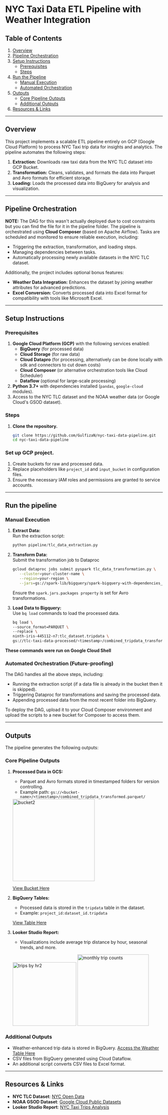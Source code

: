 
# NYC Taxi Data ETL Pipeline with Weather Integration

## Table of Contents
1. [Overview](#overview)
2. [Pipeline Orchestration](#pipeline-orchestration)
3. [Setup Instructions](#setup-instructions)
   - [Prerequisites](#prerequisites)
   - [Steps](#steps)
4. [Run the Pipeline](#run-the-pipeline)
   - [Manual Execution](#manual-execution)
   - [Automated Orchestration](#automated-orchestration-future-proofing)
5. [Outputs](#outputs)
   - [Core Pipeline Outputs](#core-pipeline-outputs)
   - [Additional Outputs](#additional-outputs)
6. [Resources & Links](#resources--links)

---

## Overview
This project implements a scalable ETL pipeline entirely on GCP (Google Cloud Platform) to process NYC Taxi trip data for insights and analytics. The pipeline automates the following steps:
1. **Extraction:** Downloads raw taxi data from the NYC TLC dataset into GCP Bucket.
2. **Transformation:** Cleans, validates, and formats the data into Parquet and Avro formats for efficient storage.
3. **Loading:** Loads the processed data into BigQuery for analysis and visualization.

---

## Pipeline Orchestration
**NOTE:** The DAG for this wasn't actually deployed due to cost constraints but you can find the file for it in the pipeline folder. 
The pipeline is orchestrated using **Cloud Composer** (based on Apache Airflow). Tasks are scheduled and monitored to ensure reliable execution, including:
- Triggering the extraction, transformation, and loading steps.
- Managing dependencies between tasks.
- Automatically processing newly available datasets in the NYC TLC dataset.

Additionally, the project includes optional bonus features:
- **Weather Data Integration:** Enhances the dataset by joining weather attributes for advanced predictions.
- **Excel Conversion:** Converts processed data into Excel format for compatibility with tools like Microsoft Excel.

---

## Setup Instructions

### Prerequisites
1. **Google Cloud Platform (GCP)** with the following services enabled:
   - **BigQuery** (for processed data)
   - **Cloud Storage** (for raw data)
   - **Cloud Datapro** (for processing, alternatively can be done locally with sdk and connectors to cut down costs)
   - **Cloud Composer** (or alternative orchestration tools like Cloud Scheduler)
   - **Dataflow** (optional for large-scale processing)
2. **Python 3.7+** with dependencies installed (`pandas`, `google-cloud` modules).
3. Access to the NYC TLC dataset and the NOAA weather data (or Google Cloud's GSOD dataset).

### Steps
1. **Clone the repository.**
   ```bash
   git clone https://github.com/GulfizaN/nyc-taxi-data-pipeline.git
   cd nyc-taxi-data-pipeline

### Set up GCP project.

1. Create buckets for raw and processed data. 
2. Replace placeholders like `project_id` and `input_bucket` in configuration files.
3. Ensure the necessary IAM roles and permissions are granted to service accounts.

---

## Run the pipeline
### Manual Execution
1. **Extract Data:**  
   Run the extraction script:
   ```python
   python pipeline/tlc_data_extraction.py

2. **Transform Data:**  
   Submit the transformation job to Dataproc
    ```bash
   gcloud dataproc jobs submit pyspark tlc_data_transformation.py \
       --cluster=your-cluster-name \
       --region=your-region \
       --jars=gs://spark-lib/bigquery/spark-bigquery-with-dependencies_2.12-0.29.0.jar \
     ```
   Ensure the `spark.jars.packages property` is set for Avro transformations.

3. **Load Data to Bigquery:**  
   Use `bq load` commands to load the processed data.
    ```bash
   bq load \
   --source_format=PARQUET \
   --replace \
   ninth-iris-445112-n7:tlc_dataset.tripdata \
   gs://tlc-taxi-data-processed/<timestamp>/combined_tripdata_transformed.parquet/*
     ```
**These commands were run on Google Cloud Shell**

### Automated Orchestration (Future-proofing)
The DAG handles all the above steps, including:
- Running the extraction script (if a data file is already in the bucket then it is skipped).
- Triggering Dataproc for transformations and saving the processed data.
- Appending processed data from the most recent folder into BigQuery.

To deploy the DAG, upload it to your Cloud Composer environment and upload the scripts to a new bucket for Composer to access them.

---

## Outputs
The pipeline generates the following outputs:

### Core Pipeline Outputs
1. **Processed Data in GCS:**
   - Parquet and Avro formats stored in timestamped folders for version controlling.
   - Example path: `gs://<bucket-name>/<timestamp>/combined_tripdata_transformed.parquet/`

   <img width="262" alt="bucket2" src="https://github.com/user-attachments/assets/b45fab36-3203-47be-bc41-3c018fb320d8" />

   [View Bucket Here](https://console.cloud.google.com/storage/browser/tlc-taxi-data-processed;tab=objects?forceOnBucketsSortingFiltering=true&hl=en&inv=1&invt=Abk0wA&project=ninth-iris-445112-n7)

2. **BigQuery Tables:**
   - Processed data is stored in the `tripdata` table in the dataset.
   - Example: `project_id:dataset_id.tripdata`
     
    [View Table Here]([https://console.cloud.google.com/bigquery?ws=!1m5!1m4!4m3!1sninth-iris-445112-n7!2stlc_dataset!3stripdata](https://console.cloud.google.com/bigquery?ws=!1m5!1m4!4m3!1sninth-iris-445112-n7!2stlc_dataset!3stripdata))

3. **Looker Studio Report:**
   - Visualizations include average trip distance by hour, seasonal trends, and more.
     
   <img width="203" alt="trips by hr2" src="https://github.com/user-attachments/assets/96099f9d-bc34-4448-a460-a62d9b748b73" /> <img width="228" alt="monthly trip counts" src="https://github.com/user-attachments/assets/c30d4cba-6914-4107-b65e-56eb2cd7f934" />



### Additional Outputs
- Weather-enhanced trip data is stored in BigQuery. [Access the Weather Table Here](https://console.cloud.google.com/bigquery?ws=!1m5!1m4!4m3!1sninth-iris-445112-n7!2stlc_dataset!3sweather)
- CSV files from BigQuery generated using Cloud Dataflow.
- An additional script converts CSV files to Excel format.

---

## Resources & Links
- **NYC TLC Dataset**: [NYC Open Data](https://www.nyc.gov/site/tlc/about/tlc-trip-record-data.page)
- **NOAA GSOD Dataset**: [Google Cloud Public Datasets](https://console.cloud.google.com/marketplace/product/noaa-public/gsod)
- **Looker Studio Report**: [NYC Taxi Trips Analysis](https://lookerstudio.google.com/reporting/93a155b0-87e0-4417-9001-9175124d7233)

